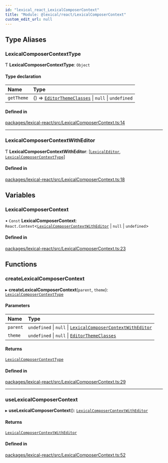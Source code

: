 ```yaml
---
id: "lexical_react_LexicalComposerContext"
title: "Module: @lexical/react/LexicalComposerContext"
custom_edit_url: null
---
```


## Type Aliases

### LexicalComposerContextType

Ƭ **LexicalComposerContextType**: `Object`

#### Type declaration

| Name | Type |
| :------ | :------ |
| `getTheme` | () => [`EditorThemeClasses`](lexical.md#editorthemeclasses) \| ``null`` \| `undefined` |

#### Defined in

[packages/lexical-react/src/LexicalComposerContext.ts:14](https://github.com/facebook/lexical/tree/main/packages/lexical-react/src/LexicalComposerContext.ts#L14)

___

### LexicalComposerContextWithEditor

Ƭ **LexicalComposerContextWithEditor**: [[`LexicalEditor`](../classes/lexical.LexicalEditor.md), [`LexicalComposerContextType`](lexical_react_LexicalComposerContext.md#lexicalcomposercontexttype)]

#### Defined in

[packages/lexical-react/src/LexicalComposerContext.ts:18](https://github.com/facebook/lexical/tree/main/packages/lexical-react/src/LexicalComposerContext.ts#L18)

## Variables

### LexicalComposerContext

• `Const` **LexicalComposerContext**: `React.Context`\<[`LexicalComposerContextWithEditor`](lexical_react_LexicalComposerContext.md#lexicalcomposercontextwitheditor) \| ``null`` \| `undefined`\>

#### Defined in

[packages/lexical-react/src/LexicalComposerContext.ts:23](https://github.com/facebook/lexical/tree/main/packages/lexical-react/src/LexicalComposerContext.ts#L23)

## Functions

### createLexicalComposerContext

▸ **createLexicalComposerContext**(`parent`, `theme`): [`LexicalComposerContextType`](lexical_react_LexicalComposerContext.md#lexicalcomposercontexttype)

#### Parameters

| Name | Type |
| :------ | :------ |
| `parent` | `undefined` \| ``null`` \| [`LexicalComposerContextWithEditor`](lexical_react_LexicalComposerContext.md#lexicalcomposercontextwitheditor) |
| `theme` | `undefined` \| ``null`` \| [`EditorThemeClasses`](lexical.md#editorthemeclasses) |

#### Returns

[`LexicalComposerContextType`](lexical_react_LexicalComposerContext.md#lexicalcomposercontexttype)

#### Defined in

[packages/lexical-react/src/LexicalComposerContext.ts:29](https://github.com/facebook/lexical/tree/main/packages/lexical-react/src/LexicalComposerContext.ts#L29)

___

### useLexicalComposerContext

▸ **useLexicalComposerContext**(): [`LexicalComposerContextWithEditor`](lexical_react_LexicalComposerContext.md#lexicalcomposercontextwitheditor)

#### Returns

[`LexicalComposerContextWithEditor`](lexical_react_LexicalComposerContext.md#lexicalcomposercontextwitheditor)

#### Defined in

[packages/lexical-react/src/LexicalComposerContext.ts:52](https://github.com/facebook/lexical/tree/main/packages/lexical-react/src/LexicalComposerContext.ts#L52)
